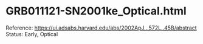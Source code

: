 # GRB011121-SN2001ke_Optical.html

Reference: https://ui.adsabs.harvard.edu/abs/2002ApJ...572L..45B/abstract
Status: Early, Optical
